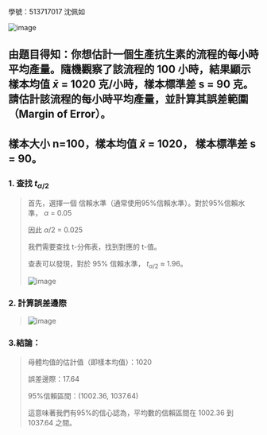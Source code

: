 學號：513717017 沈佩如

![image](https://github.com/user-attachments/assets/f86baae3-50b1-4abd-ba5d-efc603c4ca33)

## 由題目得知：你想估計一個生產抗生素的流程的每小時平均產量。隨機觀察了該流程的 100 小時，結果顯示樣本均值 $\bar {x}$ = 1020 克/小時，樣本標準差 s = 90 克。請估計該流程的每小時平均產量，並計算其誤差範圍（Margin of Error）。

## 樣本大小 n=100，樣本均值 $\bar {x}$ = 1020， 樣本標準差 s = 90。

### 1. 查找 $t_{\alpha/2}$
>
>首先，選擇一個 信賴水準（通常使用95%信賴水準）。對於95%信賴水準， $\alpha$ = 0.05
>
>因此 $\alpha/2$ = 0.025
>
>我們需要查找 t-分佈表，找到對應的 t-值。
>
>查表可以發現，對於 95% 信賴水準， $t_{\alpha/2}$ ≈ 1.96。
>
>![image](https://github.com/user-attachments/assets/a3c16cc9-d2db-4f42-84e5-da12e0f744ad)
>
### 2. 計算誤差邊際
>
>![image](https://github.com/user-attachments/assets/e5529c81-5c3d-4def-89f5-14591517cb68)
>
### 3.結論：
>
>母體均值的估計值（即樣本均值）：1020
>
>誤差邊際：17.64
>
>95%信賴區間：(1002.36, 1037.64)
>
>這意味著我們有95%的信心認為，平均數的信賴區間在 1002.36 到 1037.64 之間。
>
